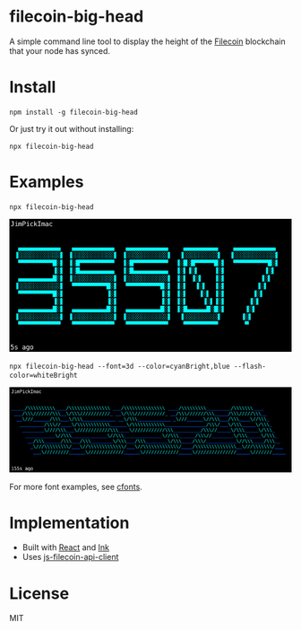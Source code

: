 filecoin-big-head
=================

A simple command line tool to display the height of the
[Filecoin](https://filecoin.io/) blockchain that your node has synced.

# Install

```
npm install -g filecoin-big-head
```

Or just try it out without installing:

```
npx filecoin-big-head
```

# Examples

```
npx filecoin-big-head
```
![Example 1](filecoin-big-head-1.gif)

```
npx filecoin-big-head --font=3d --color=cyanBright,blue --flash-color=whiteBright
```

![Example 2](filecoin-big-head-2.gif)

For more font examples, see [cfonts](https://github.com/dominikwilkowski/cfonts).

# Implementation

* Built with [React](https://reactjs.org/) and [Ink](https://github.com/vadimdemedes/ink)
* Uses [js-filecoin-api-client](https://github.com/filecoin-project/js-filecoin-api-client)

# License

MIT

